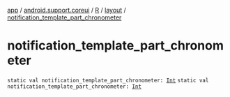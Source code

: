 [app](../../../index.md) / [android.support.coreui](../../index.md) / [R](../index.md) / [layout](index.md) / [notification_template_part_chronometer](./notification_template_part_chronometer.md)

# notification_template_part_chronometer

`static val notification_template_part_chronometer: `[`Int`](https://kotlinlang.org/api/latest/jvm/stdlib/kotlin/-int/index.html)
`static val notification_template_part_chronometer: `[`Int`](https://kotlinlang.org/api/latest/jvm/stdlib/kotlin/-int/index.html)